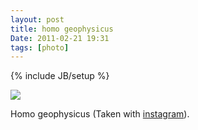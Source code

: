 ```yaml
---
layout: post
title: homo geophysicus
Date: 2011-02-21 19:31
tags: [photo]
---
```

{% include JB/setup %} 

[![](http://dl.dropbox.com/u/179731/3424019349.jpg)](http://instagr.am/p/BwSg0/)

Homo geophysicus (Taken with [instagram](http://instagr.am)).
